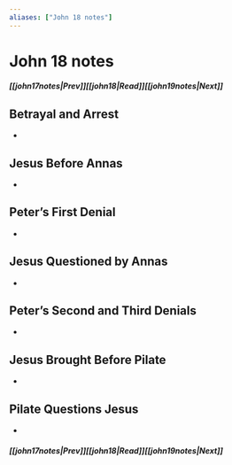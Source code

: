 ```yaml
---
aliases: ["John 18 notes"]
---
```

# John 18 notes
##### <span class=arrow-left></span>[[john17notes|Prev]]<span class=navigation-separator></span>[[john18|Read]]<span class=navigation-separator></span>[[john19notes|Next]]<span class=arrow-right></span>
## Betrayal and Arrest
- 
## Jesus Before Annas
- 
## Peter’s First Denial
- 
## Jesus Questioned by Annas
- 
## Peter’s Second and Third Denials
- 
## Jesus Brought Before Pilate
- 
## Pilate Questions Jesus
- 
##### <span class=arrow-left></span>[[john17notes|Prev]]<span class=navigation-separator></span>[[john18|Read]]<span class=navigation-separator></span>[[john19notes|Next]]<span class=arrow-right></span>